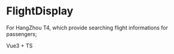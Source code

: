# FlightDisplay
For HangZhou T4, which provide searching flight informations for passengers;

Vue3 + TS

